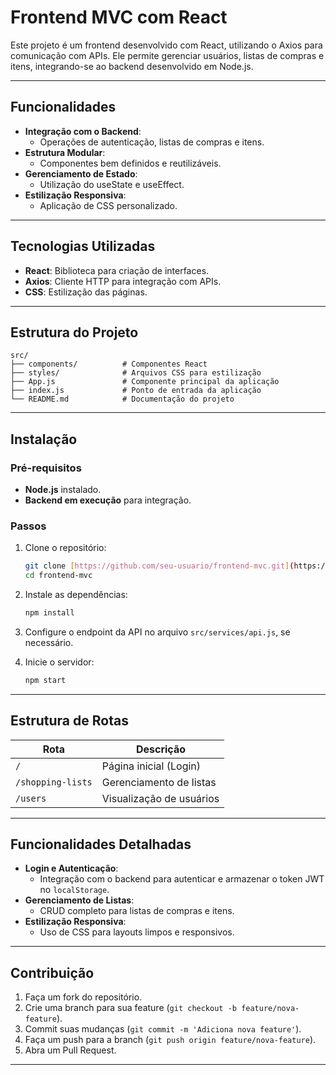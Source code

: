 
# Frontend MVC com React

Este projeto é um frontend desenvolvido com React, utilizando o Axios para comunicação com APIs. Ele permite gerenciar usuários, listas de compras e itens, integrando-se ao backend desenvolvido em Node.js.

---

## Funcionalidades

- **Integração com o Backend**:
  - Operações de autenticação, listas de compras e itens.
- **Estrutura Modular**:
  - Componentes bem definidos e reutilizáveis.
- **Gerenciamento de Estado**:
  - Utilização do useState e useEffect.
- **Estilização Responsiva**:
  - Aplicação de CSS personalizado.

---

## Tecnologias Utilizadas

- **React**: Biblioteca para criação de interfaces.
- **Axios**: Cliente HTTP para integração com APIs.
- **CSS**: Estilização das páginas.

---

## Estrutura do Projeto

```plaintext
src/
├── components/          # Componentes React
├── styles/              # Arquivos CSS para estilização
├── App.js               # Componente principal da aplicação
├── index.js             # Ponto de entrada da aplicação
└── README.md            # Documentação do projeto
```

---

## Instalação

### Pré-requisitos
- **Node.js** instalado.
- **Backend em execução** para integração.

### Passos

1. Clone o repositório:
   ```bash
   git clone [https://github.com/seu-usuario/frontend-mvc.git](https://github.com/alleffe/semestral-frontend/)
   cd frontend-mvc
   ```

2. Instale as dependências:
   ```bash
   npm install
   ```

3. Configure o endpoint da API no arquivo `src/services/api.js`, se necessário.

4. Inicie o servidor:
   ```bash
   npm start
   ```

---

## Estrutura de Rotas

| Rota             | Descrição                       |
|-------------------|---------------------------------|
| `/`              | Página inicial (Login)         |
| `/shopping-lists`| Gerenciamento de listas         |
| `/users`         | Visualização de usuários        |

---

## Funcionalidades Detalhadas

- **Login e Autenticação**:
  - Integração com o backend para autenticar e armazenar o token JWT no `localStorage`.
- **Gerenciamento de Listas**:
  - CRUD completo para listas de compras e itens.
- **Estilização Responsiva**:
  - Uso de CSS para layouts limpos e responsivos.

---

## Contribuição

1. Faça um fork do repositório.
2. Crie uma branch para sua feature (`git checkout -b feature/nova-feature`).
3. Commit suas mudanças (`git commit -m 'Adiciona nova feature'`).
4. Faça um push para a branch (`git push origin feature/nova-feature`).
5. Abra um Pull Request.

---

